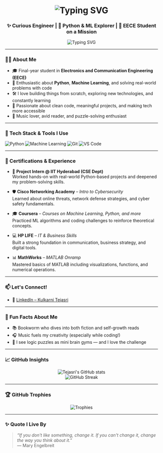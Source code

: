 <h1 align="center">
  <img src="https://readme-typing-svg.herokuapp.com?font=Fira+Code&size=30&pause=1000&color=1D9BF0&center=true&vCenter=true&width=500&lines=Hola amigos!🌟+%F0%9F%91%8B%2C+I'm+Tejasri" alt="Typing SVG" />
</h1>

<h3 align="center">✨ Curious Engineer | 🐍 Python & ML Explorer | 📡 EECE Student on a Mission</h3>

<p align="center">
  <img src="https://readme-typing-svg.herokuapp.com?font=Fira+Code&weight=500&pause=1000&color=1D9BF0&center=true&vCenter=true&width=435&lines=Code.+Break.+Learn.+Repeat.%F0%9F%9A%80;Transforming+ideas+into+impactful+projects+%F0%9F%93%96;On+a+tech+journey+with+curiosity+as+my+compass+%F0%9F%8C%8F" alt="Typing SVG" />
</p>

---

### 👩‍💻 About Me

- 🎓 Final-year student in **Electronics and Communication Engineering (EECE)**  
- 🧠 Enthusiastic about **Python**, **Machine Learning**, and solving real-world problems with code  
- 🛠️ I love building things from scratch, exploring new technologies, and constantly learning  
- 🎯 Passionate about clean code, meaningful projects, and making tech more accessible  
- 🎵 Music lover, avid reader, and puzzle-solving enthusiast  

---

### 🚀 Tech Stack & Tools I Use

![Python](https://img.shields.io/badge/Python-3776AB?style=flat&logo=python&logoColor=white)
![Machine Learning](https://img.shields.io/badge/Machine%20Learning-blue?style=flat&logo=scikit-learn&logoColor=white)
![Git](https://img.shields.io/badge/Git-F05032?style=flat&logo=git&logoColor=white)
![VS Code](https://img.shields.io/badge/VSCode-007ACC?style=flat&logo=visual-studio-code&logoColor=white)


---

### 🏅 Certifications & Experience

- 🔬 **Project Intern @ IIT Hyderabad (CSE Dept)**  
  Worked hands-on with real-world Python-based projects and deepened my problem-solving skills.

- 🛡️ **Cisco Networking Academy** – *Intro to Cybersecurity*  
  Learned about online threats, network defense strategies, and cyber safety fundamentals.

- 🎓 **Coursera** – *Courses on Machine Learning, Python, and more*  
  Practiced ML algorithms and coding challenges to reinforce theoretical concepts.

- 💻 **HP LIFE** – *IT & Business Skills*  
  Built a strong foundation in communication, business strategy, and digital tools.

- 📊 **MathWorks** – *MATLAB Onramp*  
  Mastered basics of MATLAB including visualizations, functions, and numerical operations.

---

### 📫 Let's Connect!

- 💼 [LinkedIn – Kulkarni Tejasri](https://www.linkedin.com/in/kulkarni-tejasri-855661310)

---

### 🎉 Fun Facts About Me

- 📚 Bookworm who dives into both fiction and self-growth reads  
- 🎧 Music fuels my creativity (especially while coding!)  
- 🧩 I see logic puzzles as mini brain gyms — and I love the challenge  

---

### 📈 GitHub Insights

<p align="center">
  <img src="https://github-readme-stats.vercel.app/api?username=tejasri2604&show_icons=true&theme=radical" alt="Tejasri's GitHub stats" />
  <br/>
  <img src="https://github-readme-streak-stats.herokuapp.com/?user=tejasri2604&theme=radical" alt="GitHub Streak" />
</p>

---

### 🏆 GitHub Trophies

<p align="center">
  <img src="https://github-profile-trophy.vercel.app/?username=tejasri2604&theme=tokyonight&row=1&column=6" alt="Trophies" />
</p>

---

### ✨ Quote I Live By

> *“If you don't like something, change it. If you can't change it, change the way you think about it.”*  
> — Mary Engelbreit
